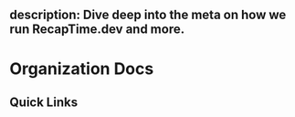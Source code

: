 description: Dive deep into the meta on how we run RecapTime.dev and more.
---

# Organization Docs


## Quick Links